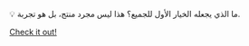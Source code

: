 💡 ما الذي يجعله الخيار الأول للجميع؟ هذا ليس مجرد منتج، بل هو تجربة.

[Check it out!](https://www.facebook.com/share/17TW2PL6Tj/)